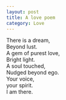 ```yaml
---
layout: post
title: A love poem
category: Love
---
```


There is a dream,  
Beyond lust.  
A gem of purest love,  
Bright light.  
A soul touched,  
Nudged beyond ego.  
Your voice,  
your spirit.  
I am there.